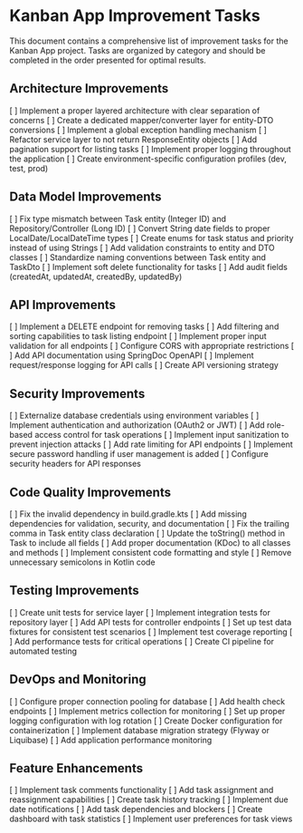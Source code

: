 # Kanban App Improvement Tasks

This document contains a comprehensive list of improvement tasks for the Kanban App project. Tasks are organized by category and should be completed in the order presented for optimal results.

## Architecture Improvements

[ ] Implement a proper layered architecture with clear separation of concerns
[ ] Create a dedicated mapper/converter layer for entity-DTO conversions
[ ] Implement a global exception handling mechanism
[ ] Refactor service layer to not return ResponseEntity objects
[ ] Add pagination support for listing tasks
[ ] Implement proper logging throughout the application
[ ] Create environment-specific configuration profiles (dev, test, prod)

## Data Model Improvements

[ ] Fix type mismatch between Task entity (Integer ID) and Repository/Controller (Long ID)
[ ] Convert String date fields to proper LocalDate/LocalDateTime types
[ ] Create enums for task status and priority instead of using Strings
[ ] Add validation constraints to entity and DTO classes
[ ] Standardize naming conventions between Task entity and TaskDto
[ ] Implement soft delete functionality for tasks
[ ] Add audit fields (createdAt, updatedAt, createdBy, updatedBy)

## API Improvements

[ ] Implement a DELETE endpoint for removing tasks
[ ] Add filtering and sorting capabilities to task listing endpoint
[ ] Implement proper input validation for all endpoints
[ ] Configure CORS with appropriate restrictions
[ ] Add API documentation using SpringDoc OpenAPI
[ ] Implement request/response logging for API calls
[ ] Create API versioning strategy

## Security Improvements

[ ] Externalize database credentials using environment variables
[ ] Implement authentication and authorization (OAuth2 or JWT)
[ ] Add role-based access control for task operations
[ ] Implement input sanitization to prevent injection attacks
[ ] Add rate limiting for API endpoints
[ ] Implement secure password handling if user management is added
[ ] Configure security headers for API responses

## Code Quality Improvements

[ ] Fix the invalid dependency in build.gradle.kts
[ ] Add missing dependencies for validation, security, and documentation
[ ] Fix the trailing comma in Task entity class declaration
[ ] Update the toString() method in Task to include all fields
[ ] Add proper documentation (KDoc) to all classes and methods
[ ] Implement consistent code formatting and style
[ ] Remove unnecessary semicolons in Kotlin code

## Testing Improvements

[ ] Create unit tests for service layer
[ ] Implement integration tests for repository layer
[ ] Add API tests for controller endpoints
[ ] Set up test data fixtures for consistent test scenarios
[ ] Implement test coverage reporting
[ ] Add performance tests for critical operations
[ ] Create CI pipeline for automated testing

## DevOps and Monitoring

[ ] Configure proper connection pooling for database
[ ] Add health check endpoints
[ ] Implement metrics collection for monitoring
[ ] Set up proper logging configuration with log rotation
[ ] Create Docker configuration for containerization
[ ] Implement database migration strategy (Flyway or Liquibase)
[ ] Add application performance monitoring

## Feature Enhancements

[ ] Implement task comments functionality
[ ] Add task assignment and reassignment capabilities
[ ] Create task history tracking
[ ] Implement due date notifications
[ ] Add task dependencies and blockers
[ ] Create dashboard with task statistics
[ ] Implement user preferences for task views